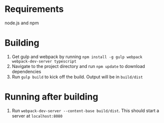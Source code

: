 # Requirements
node.js and npm

# Building
1. Get gulp and webpack by running `npm install -g gulp webpack webpack-dev-server typescript`
2. Navigate to the project directory and run `npm update` to download dependencies
3. Run `gulp build` to kick off the build. Output will be in `build/dist`

# Running after building
1. Run `webpack-dev-server --content-base build/dist`. This should start a server at `localhost:8080`
